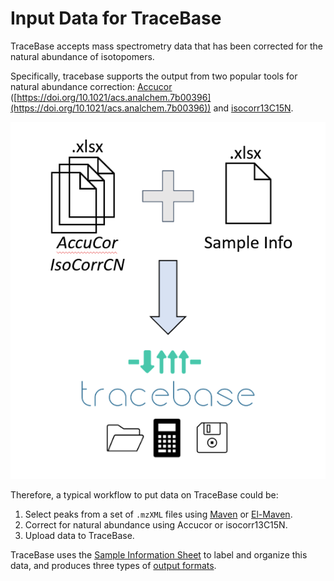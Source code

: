 # Input Data for TraceBase

TraceBase accepts mass spectrometry data that has been corrected for the
natural abundance of isotopomers.

Specifically, tracebase supports the output from two popular tools for natural
abundance correction: [Accucor](https://github.com/lparsons/accucor)
([https://doi.org/10.1021/acs.analchem.7b00396](https://doi.org/10.1021/acs.analchem.7b00396))
and [isocorr13C15N](https://github.com/xxing9703/isocorr13C15N).

![Diagram showing the file types that can be uploaded to TraceBase](../Attachments/Input%20Formats%20Sketch.png)

Therefore, a typical workflow to put data on TraceBase could be:

1. Select peaks from a set of `.mzXML` files using
   [Maven](http://maven.princeton.edu/index.php) or
   [El-Maven](https://www.elucidata.io/el-maven).
2. Correct for natural abundance using Accucor or isocorr13C15N.
3. Upload data to TraceBase.

TraceBase uses the [Sample Information Sheet](Sample%20Information%20Sheet.md)
to label and organize this data, and produces three types of [output
formats](../Download/About%20the%20Data/Format%20of%20Downloaded%20Data.md).
